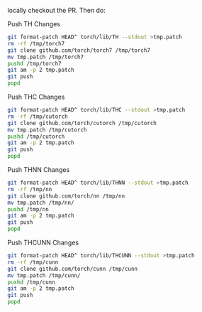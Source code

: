 locally checkout the PR.
Then do:

Push TH Changes

```bash
git format-patch HEAD^ torch/lib/TH --stdout >tmp.patch
rm -rf /tmp/torch7
git clone github.com/torch/torch7 /tmp/torch7
mv tmp.patch /tmp/torch7
pushd /tmp/torch7
git am -p 2 tmp.patch
git push
popd
```

Push THC Changes

```bash
git format-patch HEAD^ torch/lib/THC --stdout >tmp.patch
rm -rf /tmp/cutorch
git clone github.com/torch/cutorch /tmp/cutorch
mv tmp.patch /tmp/cutorch
pushd /tmp/cutorch
git am -p 2 tmp.patch
git push
popd
```

Push THNN Changes

```bash
git format-patch HEAD^ torch/lib/THNN --stdout >tmp.patch
rm -rf /tmp/nn
git clone github.com/torch/nn /tmp/nn
mv tmp.patch /tmp/nn/
pushd /tmp/nn
git am -p 2 tmp.patch
git push
popd
```

Push THCUNN Changes

```bash
git format-patch HEAD^ torch/lib/THCUNN --stdout >tmp.patch
rm -rf /tmp/cunn
git clone github.com/torch/cunn /tmp/cunn
mv tmp.patch /tmp/cunn/
pushd /tmp/cunn
git am -p 2 tmp.patch
git push
popd
```